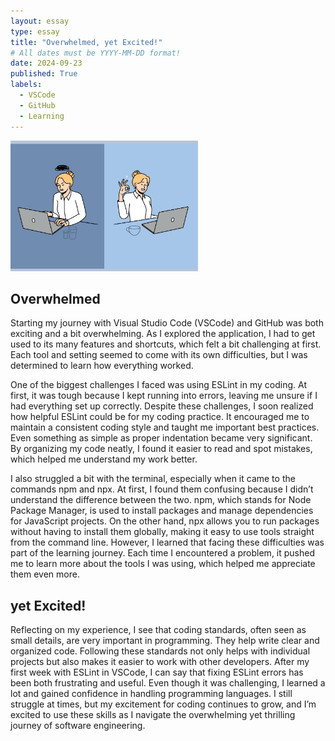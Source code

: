 ```yaml
---
layout: essay
type: essay
title: "Overwhelmed, yet Excited!"
# All dates must be YYYY-MM-DD format!
date: 2024-09-23
published: True
labels:
  - VSCode
  - GitHub
  - Learning
---
```


<img width="300px" src="../img/eslint.jpg" class="rounded float-start pe-4">

## Overwhelmed
Starting my journey with Visual Studio Code (VSCode) and GitHub was both exciting and a bit overwhelming. As I explored the application, I had to get used to its many features and shortcuts, which felt a bit challenging at first. Each tool and setting seemed to come with its own difficulties, but I was determined to learn how everything worked. 

One of the biggest challenges I faced was using ESLint in my coding. At first, it was tough because I kept running into errors, leaving me unsure if I had everything set up correctly. Despite these challenges, I soon realized how helpful ESLint could be for my coding practice. It encouraged me to maintain a consistent coding style and taught me important best practices. Even something as simple as proper indentation became very significant. By organizing my code neatly, I found it easier to read and spot mistakes, which helped me understand my work better.

I also struggled a bit with the terminal, especially when it came to the commands npm and npx. At first, I found them confusing because I didn’t understand the difference between the two. npm, which stands for Node Package Manager, is used to install packages and manage dependencies for JavaScript projects. On the other hand, npx allows you to run packages without having to install them globally, making it easy to use tools straight from the command line. However, I learned that facing these difficulties was part of the learning journey. Each time I encountered a problem, it pushed me to learn more about the tools I was using, which helped me appreciate them even more.

## yet Excited!
Reflecting on my experience, I see that coding standards, often seen as small details, are very important in programming. They help write clear and organized code. Following these standards not only helps with individual projects but also makes it easier to work with other developers. After my first week with ESLint in VSCode, I can say that fixing ESLint errors has been both frustrating and useful. Even though it was challenging, I learned a lot and gained confidence in handling programming languages. I still struggle at times, but my excitement for coding continues to grow, and I’m excited to use these skills as I navigate the overwhelming yet thrilling journey of software engineering.



